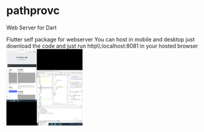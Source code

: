 # pathprovc

Web Server  for Dart

Flutter self package for webserver 
You can host in mobile and desktop 
just download the code and just run 
http\\\\:localhost:8081 in your hosted browser
<img src="https://github.com/lavahasif/dartflutterwebserver/blob/master/example/img_1.png" height="200px" width="200px"/>

